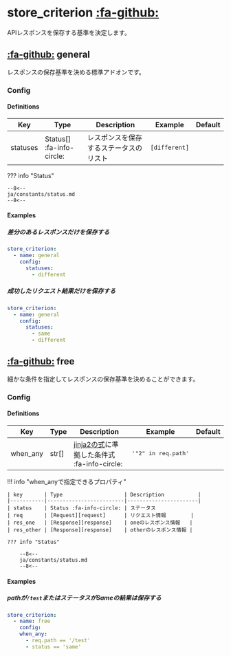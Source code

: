 store_criterion [:fa-github:][s1]
=================================

[s1]: https://github.com/tadashi-aikawa/jumeaux/tree/master/jumeaux/addons/store_criterion

APIレスポンスを保存する基準を決定します。


[:fa-github:][general] general
------------------------------

[general]: https://github.com/tadashi-aikawa/jumeaux/tree/master/jumeaux/addons/store_criterion/general.py

レスポンスの保存基準を決める標準アドオンです。


### Config

#### Definitions

|   Key    |   Type                    |                       Description      |    Example    | Default |
| -------- | ------------------------- | -------------------------------------- |-------------- | ------- |
| statuses | Status[] :fa-info-circle: | レスポンスを保存するステータスのリスト | `[different]` |         |

??? info "Status"

    --8<--
    ja/constants/status.md
    --8<--

#### Examples

##### 差分のあるレスポンスだけを保存する

```yml
store_criterion:
  - name: general
    config:
      statuses:
        - different
```

##### 成功したリクエスト結果だけを保存する

```yml
store_criterion:
  - name: general
    config:
      statuses:
        - same
        - different
```



[:fa-github:][free] free
------------------------

[free]: https://github.com/tadashi-aikawa/jumeaux/tree/master/jumeaux/addons/store_criterion/free.py

細かな条件を指定してレスポンスの保存基準を決めることができます。


### Config

#### Definitions

| Key      | Type  | Description                                   | Example                      | Default |
|----------|-------|-----------------------------------------------|------------------------------|---------|
| when_any | str[] | [jinja2の式]に準拠した条件式 :fa-info-circle: | <pre>'"2" in req.path'</pre> |         |

[jinja2の式]: http://jinja.pocoo.org/docs/2.10/templates/#expressions

!!! info "when_anyで指定できるプロパティ"

    | key       | Type                    | Description           |
    |-----------|-------------------------|-----------------------|
    | status    | Status :fa-info-circle: | ステータス
    | req       | [Request][request]      | リクエスト情報        |
    | res_one   | [Response][response]    | oneのレスポンス情報   |
    | res_other | [Response][response]    | otherのレスポンス情報 |

    ??? info "Status"

        --8<--
        ja/constants/status.md
        --8<--


#### Examples

##### pathが`/test`またはステータスがSameの結果は保存する

```yml
store_criterion:
  - name: free
    config:
    when_any:
      - req.path == '/test'
      - status == 'same'
```

[request]: ../../models/request
[response]: ../../models/response

